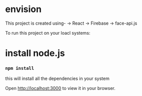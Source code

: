 # envision

This project is created using-
-> React
-> Firebase
-> face-api.js



To run this project on your loacl systems:
# install node.js
### `npm install`
this will install all the dependencies in your system

Open [http://localhost:3000](http://localhost:3000) to view it in your browser.
